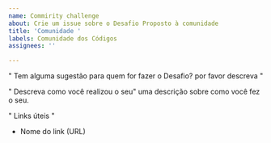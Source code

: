 ```yaml
---
name: Commirity challenge
about: Crie um issue sobre o Desafio Proposto à comunidade
title: 'Comunidade '
labels: Comunidade dos Códigos
assignees: ''

---
```


" Tem alguma sugestão para quem for fazer o Desafio? por favor descreva "

" Descreva como você realizou o seu"
    uma descrição sobre como você fez o seu.

" Links úteis "
  - Nome do link (URL)
